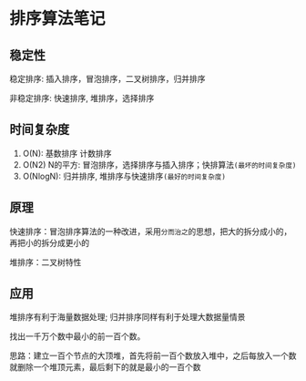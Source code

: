 # 排序算法笔记

## 稳定性

稳定排序: 插入排序，冒泡排序，二叉树排序，归并排序

非稳定排序: 快速排序, 堆排序，选择排序

## 时间复杂度

1. O(N): 基数排序 计数排序
2. O(N2) N的平方: 冒泡排序，选择排序与插入排序；快排算法`(最坏的时间复杂度)`
3. O(NlogN): 归并排序, 堆排序与快速排序`(最好的时间复杂度)`

## 原理

快速排序：冒泡排序算法的一种改进，采用`分而治之`的思想，把大的拆分成小的，再把小的拆分成更小的

堆排序：二叉树特性

## 应用

堆排序有利于海量数据处理; 归并排序同样有利于处理大数据量情景

找出一千万个数中最小的前一百个数。

思路：建立一百个节点的大顶堆，首先将前一百个数放入堆中，之后每放入一个数就删除一个堆顶元素，最后剩下的就是最小的一百个数

